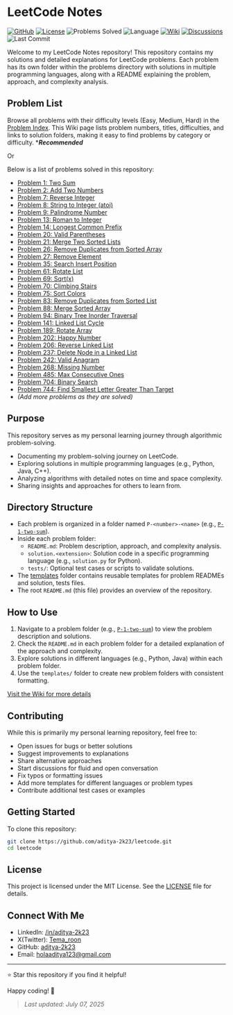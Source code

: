 # LeetCode Notes

[![GitHub](https://img.shields.io/badge/Repository-blue?logo=github)](https://github.com/aditya-2k23/leetcode)
[![License](https://img.shields.io/badge/LICENSE-MIT-yellow?logo=license.svg)](https://github.com/aditya-2k23/leetcode/blob/main/LICENSE)
![Problems Solved](https://img.shields.io/badge/Solved-29-brightgreen) <!-- Update this count as you solve more problems -->
![Language](https://img.shields.io/badge/Language-Python%20%7C%20Java%20%7C%20C++-orange)
[![Wiki](https://img.shields.io/badge/Wiki-Available-blueviolet)](https://github.com/aditya-2k23/leetcode/wiki)
[![Discussions](https://img.shields.io/badge/Discussions-Open-blue)](https://github.com/aditya-2k23/leetcode/discussions)
![Last Commit](https://img.shields.io/github/last-commit/aditya-2k23/leetcode)

Welcome to my LeetCode Notes repository! This repository contains my solutions and detailed explanations for LeetCode problems. Each problem has its own folder within the problems directory with solutions in multiple programming languages, along with a README explaining the problem, approach, and complexity analysis.

## Problem List

Browse all problems with their difficulty levels (Easy, Medium, Hard) in the [Problem Index](https://github.com/aditya-2k23/leetcode/wiki/Problem-Index).
This Wiki page lists problem numbers, titles, difficulties, and links to solution folders, making it easy to find problems by category or difficulty. \*_**Recommended**_

Or

Below is a list of problems solved in this repository:

- [Problem 1: Two Sum](problems/P-1-two-sum)
- [Problem 2: Add Two Numbers](problems/P-2-add-two-numbers)
- [Problem 7: Reverse Integer](problems/P-7-reverse-integer)
- [Problem 8: String to Integer (atoi)](problems/P-8-string-to-integer-(atoi))
- [Problem 9: Palindrome Number](problems/P-9-palindrome-number)
- [Problem 13: Roman to Integer](problems/P-13-roman-to-integer)
- [Problem 14: Longest Common Prefix](problems/P-14-longest-common-prefix)
- [Problem 20: Valid Parentheses](problems/P-20-valid-parentheses)
- [Problem 21: Merge Two Sorted Lists](problems/P-21-merge-two-sorted-lists)
- [Problem 26: Remove Duplicates from Sorted Array](problems/P-26-remove-duplicates-from-sorted-array)
- [Problem 27: Remove Element](problems/P-27-remove-element)
- [Problem 35: Search Insert Position](problems/P-35-search-insert-position)
- [Problem 61: Rotate List](problems/P-61-rotate-list)
- [Problem 69: Sqrt(x)](problems/P-69-sqrt(x))
- [Problem 70: Climbing Stairs](problems/P-70-climbing-stairs)
- [Problem 75: Sort Colors](problems/P-75-sort-colors)
- [Problem 83: Remove Duplicates from Sorted List](problems/P-83-remove-duplicates-from-sorted-list)
- [Problem 88: Merge Sorted Array](problems/P-88-merge-sorted-array)
- [Problem 94: Binary Tree Inorder Traversal](problems/P-94-binary-tree-inorder-traversal)
- [Problem 141: Linked List Cycle](problems/P-141-linked-list-cycle)
- [Problem 189: Rotate Array](problems/P-189-rotate-array)
- [Problem 202: Happy Number](problems/P-202-happy-number)
- [Problem 206: Reverse Linked List](problems/P-206-reverse-linked-list)
- [Problem 237: Delete Node in a Linked List](problems/P-237-delete-node-in-a-linked-list)
- [Problem 242: Valid Anagram](problems/P-242-valid-anagram)
- [Problem 268: Missing Number](problems/P-268-missing-number)
- [Problem 485: Max Consecutive Ones](problems/P-485-max-consecutive-ones)
- [Problem 704: Binary Search](problems/P-704-binary-search)
- [Problem 744: Find Smallest Letter Greater Than Target](problems/P-744-find-smallest-letter-greater-than-target)
- _(Add more problems as they are solved)_

## Purpose

This repository serves as my personal learning journey through algorithmic problem-solving.

- Documenting my problem-solving journey on LeetCode.
- Exploring solutions in multiple programming languages (e.g., Python, Java, C++).
- Analyzing algorithms with detailed notes on time and space complexity.
- Sharing insights and approaches for others to learn from.

## Directory Structure

- Each problem is organized in a folder named `P-<number>-<name>` (e.g., [`P-1-two-sum`](problems/P-1-two-sum)).
- Inside each problem folder:
  - `README.md`: Problem description, approach, and complexity analysis.
  - `solution.<extension>`: Solution code in a specific programming language (e.g., `solution.py` for Python).
  - `tests/`: Optional test cases or scripts to validate solutions.
- The [templates](templates) folder contains reusable templates for problem READMEs and solution, tests files.
- The root `README.md` (this file) provides an overview of the repository.

## How to Use

1. Navigate to a problem folder (e.g., [`P-1-two-sum`](problems/P-1-two-sum)) to view the problem description and solutions.
2. Check the `README.md` in each problem folder for a detailed explanation of the approach and complexity.
3. Explore solutions in different languages (e.g., Python, Java) within each problem folder.
4. Use the `templates/` folder to create new problem folders with consistent formatting.

[Visit the Wiki for more details](https://github.com/aditya-2k23/leetcode/wiki)

## Contributing

While this is primarily my personal learning repository, feel free to:

- Open issues for bugs or better solutions
- Suggest improvements to explanations
- Share alternative approaches
- Start discussions for fluid and open conversation
- Fix typos or formatting issues
- Add more templates for different languages or problem types
- Contribute additional test cases or examples

## Getting Started

To clone this repository:

```bash
git clone https://github.com/aditya-2k23/leetcode.git
cd leetcode
```

## License

This project is licensed under the MIT License. See the [LICENSE](LICENSE) file for details.

## Connect With Me

- LinkedIn: [/in/aditya-2k23](https://www.linkedin.com/in/aditya-2k23)
- X(Twitter): [Tema_roon](https://www.x.com/Tema_roon)
- GitHub: [aditya-2k23](https://www.github.com/aditya-2k23)
- Email: [holaaditya123@gmail.com](mailto:holaaditya123@gmail.com)

---

⭐ Star this repository if you find it helpful!

Happy coding! 🚀

> _Last updated: July 07, 2025_
